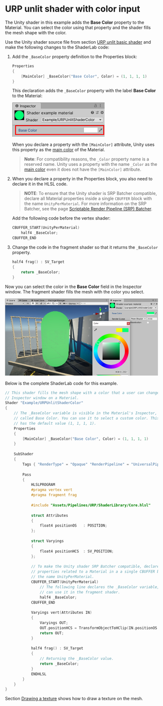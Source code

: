 # URP unlit shader with color input

The Unity shader in this example adds the __Base Color__ property to the Material. You can select the color using that property and the shader fills the mesh shape with the color.

Use the Unity shader source file from section [URP unlit basic shader](writing-shaders-urp-basic-unlit-structure.md) and make the following changes to the ShaderLab code:

1. Add the `_BaseColor` property definition to the Properties block:

    ```c++
    Properties
    {
        [MainColor] _BaseColor("Base Color", Color) = (1, 1, 1, 1)
    }
    ```

    This declaration adds the `_BaseColor` property with the label __Base Color__ to the Material:

    ![Base Color property on a Material](Images/shader-examples/urp-material-prop-base-color.png)

    When you declare a property with the `[MainColor]` attribute, Unity uses this property as the [main color](https://docs.unity3d.com/ScriptReference/Material-color.html) of the Material.

    > **Note**: For compatibility reasons, the `_Color` property name is a reserved name. Unity uses a property with the name `_Color` as the [main color](https://docs.unity3d.com/ScriptReference/Material-color.html) even it does not have the `[MainColor]` attribute.

2. When you declare a property in the Properties block, you also need to declare it in the HLSL code.

    > __NOTE__: To ensure that the Unity shader is SRP Batcher compatible, declare all Material properties inside a single `CBUFFER` block with the name `UnityPerMaterial`. For more information on the SRP Batcher, see the page [Scriptable Render Pipeline (SRP) Batcher](https://docs.unity3d.com/Manual/SRPBatcher.html).

    Add the following code before the vertex shader:

    ```c++
    CBUFFER_START(UnityPerMaterial)
        half4 _BaseColor;
    CBUFFER_END
    ```

3. Change the code in the fragment shader so that it returns the `_BaseColor` property.

    ```c++
    half4 frag() : SV_Target
    {
        return _BaseColor;
    }
    ```

Now you can select the color in the **Base Color** field in the Inspector window. The fragment shader fills the mesh with the color you select.

![Base Color field on a Material](Images/shader-examples/unlit-shader-tutorial-color-field-with-scene.png)

Below is the complete ShaderLab code for this example.

```c++
// This shader fills the mesh shape with a color that a user can change using the
// Inspector window on a Material.
Shader "Example/URPUnlitShaderColor"
{
    // The _BaseColor variable is visible in the Material's Inspector, as a field
    // called Base Color. You can use it to select a custom color. This variable
    // has the default value (1, 1, 1, 1).
    Properties
    {
        [MainColor] _BaseColor("Base Color", Color) = (1, 1, 1, 1)
    }

    SubShader
    {
        Tags { "RenderType" = "Opaque" "RenderPipeline" = "UniversalPipeline" }

        Pass
        {
            HLSLPROGRAM
            #pragma vertex vert
            #pragma fragment frag

            #include "Assets/Pipelines/URP/ShaderLibrary/Core.hlsl"

            struct Attributes
            {
                float4 positionOS   : POSITION;
            };

            struct Varyings
            {
                float4 positionHCS  : SV_POSITION;
            };

            // To make the Unity shader SRP Batcher compatible, declare all
            // properties related to a Material in a a single CBUFFER block with
            // the name UnityPerMaterial.
            CBUFFER_START(UnityPerMaterial)
                // The following line declares the _BaseColor variable, so that you
                // can use it in the fragment shader.
                half4 _BaseColor;
            CBUFFER_END

            Varyings vert(Attributes IN)
            {
                Varyings OUT;
                OUT.positionHCS = TransformObjectToHClip(IN.positionOS.xyz);
                return OUT;
            }

            half4 frag() : SV_Target
            {
                // Returning the _BaseColor value.
                return _BaseColor;
            }
            ENDHLSL
        }
    }
}
```

Section [Drawing a texture](writing-shaders-urp-unlit-texture.md) shows how to draw a texture on the mesh.
